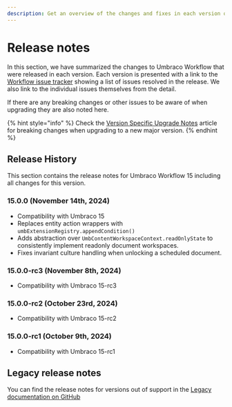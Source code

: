 ```yaml
---
description: Get an overview of the changes and fixes in each version of Umbraco Workflow.
---
```


# Release notes

In this section, we have summarized the changes to Umbraco Workflow that were released in each version. Each version is presented with a link to the [Workflow issue tracker](https://github.com/umbraco/Umbraco.Workflow.Issues/issues) showing a list of issues resolved in the release. We also link to the individual issues themselves from the detail.

If there are any breaking changes or other issues to be aware of when upgrading they are also noted here.

{% hint style="info" %}
Check the [Version Specific Upgrade Notes](upgrading/version-specific.md) article for breaking changes when upgrading to a new major version.
{% endhint %}

## Release History

This section contains the release notes for Umbraco Workflow 15 including all changes for this version.
### 15.0.0 (November 14th, 2024)
* Compatibility with Umbraco 15
* Replaces entity action wrappers with `umbExtensionRegistry.appendCondition()`
* Adds abstraction over `UmbContentWorkspaceContext.readOnlyState` to consistently implement readonly document workspaces.
* Fixes invariant culture handling when unlocking a scheduled document.

### 15.0.0-rc3 (November 8th, 2024)
* Compatibility with Umbraco 15-rc3

### 15.0.0-rc2 (October 23rd, 2024)
* Compatibility with Umbraco 15-rc2

### 15.0.0-rc1 (October 9th, 2024)
* Compatibility with Umbraco 15-rc1

## Legacy release notes

You can find the release notes for versions out of support in the [Legacy documentation on GitHub](https://github.com/umbraco/UmbracoDocs/blob/umbraco-eol-versions/11/umbraco-workflow/release-notes.md)
